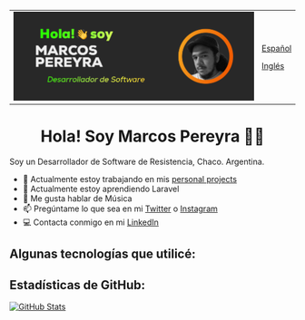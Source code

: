 <!-- <div align="center"><img src="https://raw.githubusercontent.com/MarkeZito3/MarkeZito3/master/assets/banner%20of%20me.png"></div> -->

<table style="width:100%">
<tr>
  <td>
      <img src="https://raw.githubusercontent.com/MarkeZito3/MarkeZito3/master/assets/banner%20of%20me-es.png">
  </td>
  <td>
    <p><a href="https://github.com/MarkeZito3/MarkeZito3/blob/master/README-es.md">Español</a></p>
    <p><a href="https://github.com/MarkeZito3/MarkeZito3/blob/master/README.md">Inglés</a></p>
  </td>

</tr>
</table>

<!-- day version -->
<!-- <div align="center"><img src="https://raw.githubusercontent.com/MarkeZito3/MarkeZito3/master/assets/banner%20of%20me_%20bg-white.png"></div> -->

<h1 align="center">
  Hola! Soy Marcos Pereyra 🦊👋
</h1>

Soy un Desarrollador de Software de Resistencia, Chaco. Argentina.

- 🏢  Actualmente estoy trabajando en mis [personal projects](https://github.com/MarkeZito3?tab=repositories)
- 🌱  Actualmente estoy aprendiendo Laravel
- 💬  Me gusta hablar de Música
- 📫  Pregúntame lo que sea en mi [Twitter](https://twitter.com/markezitotres) o [Instagram](https://www.instagram.com/markezito133/)
- 💻  Contacta conmigo en mi [LinkedIn](https://www.linkedin.com/in/markezito3)

## Algunas tecnologías que utilicé:

<!-- (buttons example below)

<code><img height="20" src="https://raw.githubusercontent.com/github/explore/80688e429a7d4ef2fca1e82350fe8e3517d3494d/topics/tensorflow/tensorflow.png"></code>
<code><img height="20" src="https://raw.githubusercontent.com/github/explore/80688e429a7d4ef2fca1e82350fe8e3517d3494d/topics/tensorflow/tensorflow.png"></code>
<code><img height="20" src="https://raw.githubusercontent.com/github/explore/80688e429a7d4ef2fca1e82350fe8e3517d3494d/topics/tensorflow/tensorflow.png"></code> -->

## Estadísticas de GitHub:
<div>

  [![GitHub Stats](https://github-readme-stats.vercel.app/api?username=MarkeZito3&theme=gruvbox&show_icons=true)](https://github.com/anuraghazra/github-readme-stats)

</div>
